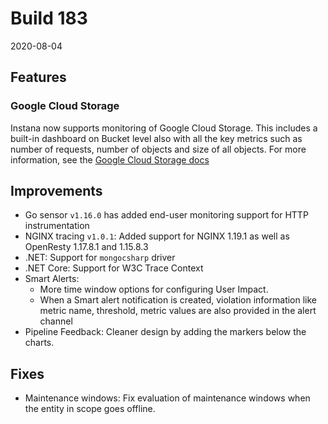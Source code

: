 # Build 183

2020-08-04

## Features

### Google Cloud Storage

Instana now supports monitoring of Google Cloud Storage. This includes a built-in dashboard on Bucket level also with all the key metrics such as number of requests, number of objects and size of all objects. For more information, see the [Google Cloud Storage docs](https://www.instana.com/docs/ecosystem/google-cloud-storage/)

## Improvements

* Go sensor `v1.16.0` has added end-user monitoring support for HTTP instrumentation
* NGINX tracing `v1.0.1`: Added support for NGINX 1.19.1 as well as OpenResty 1.17.8.1 and 1.15.8.3
* .NET: Support for `mongocsharp` driver
* .NET Core: Support for W3C Trace Context
* Smart Alerts:
  * More time window options for configuring User Impact. 
  * When a Smart alert notification is created, violation information like metric name, threshold, metric values are also provided in the alert channel
* Pipeline Feedback: Cleaner design by adding the markers below the charts.  

## Fixes

* Maintenance windows: Fix evaluation of maintenance windows when the entity in scope goes offline.
